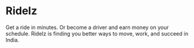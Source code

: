 # RideIz
Get a ride in minutes. Or become a driver and earn money on your schedule. RideIz is finding you better ways to move, work, and succeed in India.

